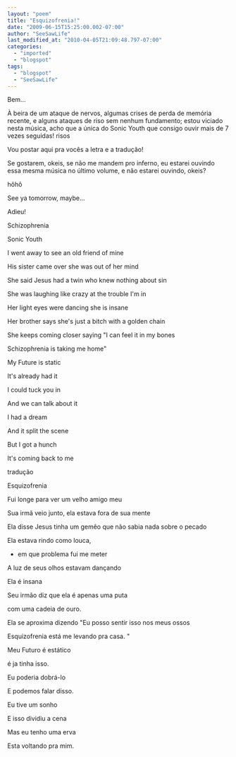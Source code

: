 ```yaml
---
layout: "poem"
title: "Esquizofrenia!"
date: "2009-06-15T15:25:00.002-07:00"
author: "SeeSawLife"
last_modified_at: "2010-04-05T21:09:48.797-07:00"
categories:
  - "imported"
  - "blogspot"
tags:
  - "blogspot"
  - "SeeSawLife"
---
```


Bem...

À beira de um ataque de nervos, algumas crises de perda de memória recente, e alguns ataques de riso sem nenhum fundamento; estou viciado nesta música, acho que a única do Sonic Youth que consigo ouvir mais de 7 vezes seguidas! risos

Vou postar aqui pra vocês a letra e a tradução!

Se gostarem, okeis, se não me mandem pro inferno, eu estarei ouvindo essa mesma música no último volume, e não estarei ouvindo, okeis?

hôhô

See ya tomorrow, maybe...

Adieu!

Schizophrenia

Sonic Youth

I went away to see an old friend of mine

His sister came over she was out of her mind

She said Jesus had a twin who knew nothing about sin

She was laughing like crazy at the trouble I'm in

Her light eyes were dancing she is insane

Her brother says she's just a bitch with a golden chain

She keeps coming closer saying "I can feel it in my bones

Schizophrenia is taking me home"

My Future is static

It's already had it

I could tuck you in

And we can talk about it

I had a dream

And it split the scene

But I got a hunch

It's coming back to me

tradução

Esquizofrenia

Fui longe para ver um velho amigo meu

Sua irmã veio junto, ela estava fora de sua mente

Ela disse Jesus tinha um gemêo que não sabia nada sobre o pecado

Ela estava rindo como louca,

- em que problema fui me meter

A luz de seus olhos estavam dançando 

Ela é insana

Seu irmão diz que ela é apenas uma puta 

com uma cadeia de ouro.

Ela se aproxima dizendo "Eu posso sentir isso nos meus ossos

Esquizofrenia está me levando pra casa. "

Meu Futuro é estático

é ja tinha isso.

Eu poderia dobrá-lo

E podemos falar disso.

Eu tive um sonho

E isso dividiu a cena

Mas eu tenho uma erva

Esta voltando pra mim.
